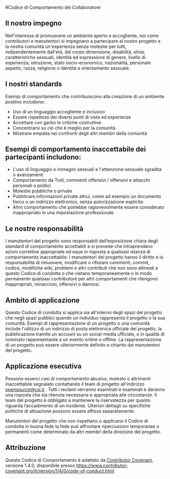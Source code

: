 #Codice di Comportamento del Collaboratore
## Il nostro impegno
Nell'interesse di promuovere un ambiente aperto e accogliente, noi come contributori e manutentori si impegnano a partecipare al nostro progetto e la nostra comunità un'esperienza senza molestie per tutti, indipendentemente dall'età, dal corpo dimensione, disabilità, etnia, caratteristiche sessuali, identità ed espressione di genere, livello di esperienza, istruzione, stato socio-economico, nazionalità, personale aspetto, razza, religione o identità e orientamento sessuale.
## I nostri standards
Esempi di comportamento che contribuiscono alla creazione di un ambiente positivo includono:
* Uso di un linguaggio accogliente e inclusivo
* Essere rispettoso dei diversi punti di vista ed esperienze
* Accettare con garbo le critiche costruttive
* Concentrarsi su ciò che è meglio per la comunità
* Mostrare empatia nei confronti degli altri membri della comunità


## Esempi di comportamento inaccettabile dei partecipanti includono:

* L'uso di linguaggio o immagini sessuali e l'attenzione sessuale sgradita o avanzamenti
* Comportamento da Troll, commenti offensivi / offensivi e attacchi personali o politici
* Molestie pubbliche o private
* Pubblicare informazioni private altrui, come ad esempio un documento fisico o un indirizzo elettronico, senza autorizzazione esplicita
* Altro comportamento che potrebbe ragionevolmente essere considerato inappropriato in una impostazione professionale

## Le nostre responsabilità

I manutentori del progetto sono responsabili dell’esposizione chiara degli standard di comportamento accettabili e si prevede che intraprendano azioni correttive appropriate ed eque in risposta a qualsiasi istanza di comportamento inaccettabile.
I manutentori del progetto hanno il diritto e la responsabilità di rimuovere, modificare o rifiutare commenti, commit, codice, modifiche wiki, problemi e altri contributi che non sono allineati a questo Codice di condotta o che vietano temporaneamente o
in modo permanente qualsiasi contributore per altri comportamenti che ritengono inappropriati, minacciosi, offensivi o dannosi.

## Ambito di applicazione

Questo Codice di condotta si applica sia all'interno degli spazi del progetto che negli spazi pubblici quando un individuo rappresenta il progetto o la sua comunità. Esempi di rappresentazione di un progetto o una comunità include l'utilizzo di un indirizzo di posta elettronica ufficiale del progetto, la pubblicazione tramite un account su un social-media ufficiale, o in qualità di nominato
rappresentante a un evento online o offline. La rappresentazione di un progetto può essere ulteriormente definito e chiarito dai manutentori del progetto.

## Applicazione esecutiva
Possono esserci casi di comportamento abusivo, molesto o altrimenti inaccettabile segnalato contattando il team di progetto all'indirizzo opensource@csi.it . Tutti i reclami verranno esaminati e esaminati e daranno una risposta che sia ritenuta necessaria e appropriata alle circostanze. Il team del progetto è
obbligato a mantenere la riservatezza per quanto riguarda l’accadimento di un incidente.
Ulteriori dettagli su specifiche politiche di attuazione possono essere affisse separatamente.

Manutentori del progetto che non rispettano o applicano il Codice di condotta in buona fede
la fede può affrontare ripercussioni temporanee o permanenti come determinato da altri
membri della direzione del progetto.

## Attribuzione
Questo Codice di Comportamento è adattato da [Contributor Covenant](https://www.contributor-covenant.org), versione 1.4.0, disponibile presso https://www.contributor-covenant.org/it/version/1/4/0/code-of-conduct.html
